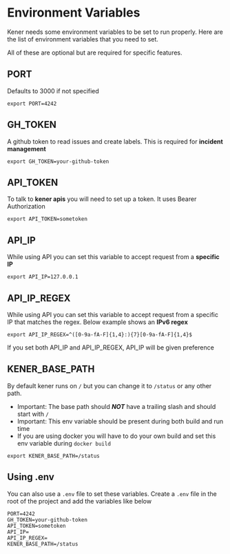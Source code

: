 # Environment Variables

Kener needs some environment variables to be set to run properly. Here are the list of environment variables that you need to set.

All of these are optional but are required for specific features.

## PORT

Defaults to 3000 if not specified

```shell
export PORT=4242
```

## GH_TOKEN

A github token to read issues and create labels. This is required for **incident management**

```shell
export GH_TOKEN=your-github-token
```

## API_TOKEN

To talk to **kener apis** you will need to set up a token. It uses Bearer Authorization

```shell
export API_TOKEN=sometoken
```

## API_IP

While using API you can set this variable to accept request from a **specific IP**

```shell
export API_IP=127.0.0.1
```

## API_IP_REGEX

While using API you can set this variable to accept request from a specific IP that matches the regex. Below example shows an **IPv6 regex**

```shell
export API_IP_REGEX=^([0-9a-fA-F]{1,4}:){7}[0-9a-fA-F]{1,4}$
```

If you set both API_IP and API_IP_REGEX, API_IP will be given preference

## KENER_BASE_PATH

By default kener runs on `/` but you can change it to `/status` or any other path.

-   Important: The base path should _**NOT**_ have a trailing slash and should start with `/`
-   Important: This env variable should be present during both build and run time
-   If you are using docker you will have to do your own build and set this env variable during `docker build`

```shell
export KENER_BASE_PATH=/status
```

## Using .env

You can also use a `.env` file to set these variables. Create a `.env` file in the root of the project and add the variables like below

```shell
PORT=4242
GH_TOKEN=your-github-token
API_TOKEN=sometoken
API_IP=
API_IP_REGEX=
KENER_BASE_PATH=/status
```
